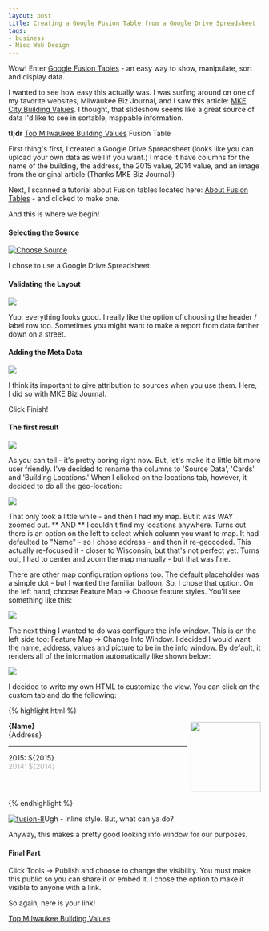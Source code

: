 ```yaml
---
layout: post
title: Creating a Google Fusion Table from a Google Drive Spreadsheet
tags:
- business
- Misc Web Design
---
```


Wow!  Enter [Google Fusion Tables](https://support.google.com/fusiontables/answer/2571232) - an easy way to show, manipulate, sort and display data. 

I wanted to see how easy this actually was.  I was surfing around on one of my favorite websites, Milwaukee Biz Journal, and I saw this article: [MKE City Building Values](http://www.bizjournals.com/milwaukee/blog/real_estate/2015/04/find-out-the-values-of-some-of-the-major-downtown.html).  I thought, that slideshow seems like a great source of data I'd like to see in sortable, mappable information.

**tl;dr** [Top Milwaukee Building Values](https://www.google.com/fusiontables/DataSource?docid=1Fh6PprjLdK6Pq9Tzn6Mn7n0BdGOvv0_NSL3quMNy#map:id=3) Fusion Table

First thing's first, I created a Google Drive Spreadsheet (looks like you can upload your own data as well if you want.)  I made it have columns for the name of the building, the address, the 2015 value, 2014 value, and an image from the original article (Thanks MKE Biz Journal!)

Next, I scanned a tutorial about Fusion tables located here: [About Fusion Tables](https://support.google.com/fusiontables/answer/2571232) - and clicked to make one.

And this is where we begin!

#### Selecting the Source


[![Choose Source](http://aaronsaray.com/wp-content/uploads/2015/04/fusion-1-300x214.png)](http://aaronsaray.com/wp-content/uploads/2015/04/fusion-1.png)

I chose to use a Google Drive Spreadsheet.



#### Validating the Layout


[![](http://aaronsaray.com/wp-content/uploads/2015/04/fusion-2-300x214.png)](http://aaronsaray.com/wp-content/uploads/2015/04/fusion-2.png)

Yup, everything looks good.  I really like the option of choosing the header / label row too.  Sometimes you might want to make a report from data farther down on a street.



#### Adding the Meta Data


[![](http://aaronsaray.com/wp-content/uploads/2015/04/fusion-3-300x217.png)](http://aaronsaray.com/wp-content/uploads/2015/04/fusion-3.png)

I think its important to give attribution to sources when you use them.  Here, I did so with MKE Biz Journal.

Click Finish!



#### The first result


[![](http://aaronsaray.com/wp-content/uploads/2015/04/fusion-4-300x202.png)](http://aaronsaray.com/wp-content/uploads/2015/04/fusion-4.png)

As you can tell - it's pretty boring right now.  But, let's make it a little bit more user friendly.  I've decided to rename the columns to 'Source Data', 'Cards' and 'Building Locations.'  When I clicked on the locations tab, however, it decided to do all the geo-location:

[![](http://aaronsaray.com/wp-content/uploads/2015/04/fusion-5-300x193.png)](http://aaronsaray.com/wp-content/uploads/2015/04/fusion-5.png)

That only took a little while - and then I had my map.  But it was WAY zoomed out.  ** AND ** I couldn't find my locations anywhere.  Turns out there is an option on the left to select which column you want to map. It had defaulted to "Name" - so I chose address - and then it re-geocoded.  This actually re-focused it - closer to Wisconsin, but that's not perfect yet.  Turns out, I had to center and zoom the map manually - but that was fine.  

There are other map configuration options too.  The default placeholder was a simple dot - but I wanted the familiar balloon.  So, I chose that option.  On the left hand, choose Feature Map -> Choose feature styles.  You'll see something like this:

[![](http://aaronsaray.com/wp-content/uploads/2015/04/fusion-6-300x275.png)](http://aaronsaray.com/wp-content/uploads/2015/04/fusion-6.png)

The next thing I wanted to do was configure the info window.  This is on the left side too: Feature Map -> Change Info Window.  I decided I would want the name, address, values and picture to be in the info window.  By default, it renders all of the information automatically like shown below:

[![](http://aaronsaray.com/wp-content/uploads/2015/04/fusion-7-300x230.png)](http://aaronsaray.com/wp-content/uploads/2015/04/fusion-7.png)

I decided to write my own HTML to customize the view.  You can click on the custom tab and do the following:


{% highlight html %}
<div style="height: 11em; overflow-y: auto" class="googft-info-window">
    <img src="{Image}" style="float:right; height: 10em; margin-left: 0.5em"></img>
    <b>{Name}</b><br>
    {Address}<br>
    <hr>
    2015: ${2015}<br>
    <span style="color: #aaa">2014: ${2014}</span><br>
</div>
{% endhighlight %}


[![fusion-8](http://aaronsaray.com/wp-content/uploads/2015/04/fusion-8-300x164.png)](http://aaronsaray.com/wp-content/uploads/2015/04/fusion-8.png)Ugh - inline style.  But, what can ya do?

Anyway, this makes a pretty good looking info window for our purposes.



#### Final Part



Click Tools -> Publish and choose to change the visibility.  You must make this public so you can share it or embed it.  I chose the option to make it visible to anyone with a link.

So again, here is your link!

[Top Milwaukee Building Values](https://www.google.com/fusiontables/DataSource?docid=1Fh6PprjLdK6Pq9Tzn6Mn7n0BdGOvv0_NSL3quMNy#map:id=3)
